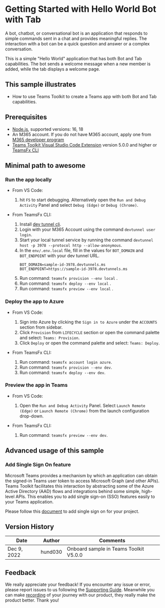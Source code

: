 # Getting Started with Hello World Bot with Tab

A bot, chatbot, or conversational bot is an application that responds to simple commands sent in a chat and provides meaningful replies. The interaction with a bot can be a quick question and answer or a complex conversation.

This is a simple "Hello World" application that has both Bot and Tab capabilities. The bot sends a welcome message when a new member is added, while the tab displays a welcome page.

## This sample illustrates

- How to use Teams Toolkit to create a Teams app with both Bot and Tab capabilities.

## Prerequisites

- [Node.js](https://nodejs.org/), supported versions: 16, 18
- An M365 account. If you do not have M365 account, apply one from [M365 developer program](https://developer.microsoft.com/en-us/microsoft-365/dev-program)
- [Teams Toolkit Visual Studio Code Extension](https://aka.ms/teams-toolkit) version 5.0.0 and higher or [TeamsFx CLI](https://aka.ms/teamsfx-cli)

## Minimal path to awesome

### Run the app locally

- From VS Code:
    1. hit `F5` to start debugging. Alternatively open the `Run and Debug Activity` Panel and select `Debug (Edge)` or `Debug (Chrome)`.

- From TeamsFx CLI:
    1. Install [dev tunnel cli](https://aka.ms/teamsfx-install-dev-tunnel).
    1. Login with your M365 Account using the command `devtunnel user login`.
    1. Start your local tunnel service by running the command `devtunnel host -p 3978 --protocol http --allow-anonymous`.
    1. In the `env/.env.local` file, fill in the values for `BOT_DOMAIN` and `BOT_ENDPOINT` with your dev tunnel URL.
       ```
       BOT_DOMAIN=sample-id-3978.devtunnels.ms
       BOT_ENDPOINT=https://sample-id-3978.devtunnels.ms
       ```
    1. Run command: `teamsfx provision --env local` .
    1. Run command: `teamsfx deploy --env local` .
    1. Run command: `teamsfx preview --env local` .

### Deploy the app to Azure

- From VS Code:
    1. Sign into Azure by clicking the `Sign in to Azure` under the `ACCOUNTS` section from sidebar.
    1. Click `Provision` from `LIFECYCLE` section or open the command palette and select: `Teams: Provision`.
    1. Click `Deploy` or open the command palette and select: `Teams: Deploy`.

- From TeamsFx CLI:
    1. Run command: `teamsfx account login azure`.
    1. Run command: `teamsfx provision --env dev`.
    1. Run command: `teamsfx deploy --env dev`.

### Preview the app in Teams

- From VS Code:
    1. Open the `Run and Debug Activity` Panel. Select `Launch Remote (Edge)` or `Launch Remote (Chrome)` from the launch configuration drop-down.

- From TeamsFx CLI:
    1. Run command: `teamsfx preview --env dev`.

## Advanced usage of this sample

### Add Single Sign On feature

Microsoft Teams provides a mechanism by which an application can obtain the signed-in Teams user token to access Microsoft Graph (and other APIs). Teams Toolkit facilitates this interaction by abstracting some of the Azure Active Directory (AAD) flows and integrations behind some simple, high-level APIs. This enables you to add single sign-on (SSO) features easily to your Teams application.

Please follow this [document](https://aka.ms/teamsfx-add-sso) to add single sign on for your project.

## Version History

|Date| Author| Comments|
|---|---|---|
|Dec 9, 2022| hund030 | Onboard sample in Teams Toolkit V5.0.0|

## Feedback
We really appreciate your feedback! If you encounter any issue or error, please report issues to us following the [Supporting Guide](https://github.com/OfficeDev/TeamsFx-Samples/blob/dev/SUPPORT.md). Meanwhile you can make [recording](https://aka.ms/teamsfx-record) of your journey with our product, they really make the product better. Thank you!